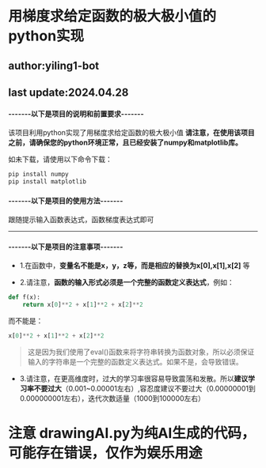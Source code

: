 # 用梯度求给定函数的极大极小值的python实现
## author:yiling1-bot
## last update:2024.04.28
#### -------以下是项目的说明和前置要求-------
该项目利用python实现了用梯度求给定函数的极大极小值
**请注意，在使用该项目之前，请确保您的python环境正常，且已经安装了numpy和matplotlib库。**

如未下载，请使用以下命令下载：
```bash
pip install numpy
pip install matplotlib
```

#### -------以下是项目的使用方法-------

跟随提示输入函数表达式，函数梯度表达式即可

-------

#### -------以下是项目的注意事项-------
- 1.在函数中，**变量名不能是x，y，z等，而是相应的替换为x[0],x[1],x[2]** 等

- 2.请注意，**函数的输入形式必须是一个完整的函数定义表达式**，例如：
```python
def f(x):
    return x[0]**2 + x[1]**2 + x[2]**2
```
而不能是：
```python
x[0]**2 + x[1]**2 + x[2]**2
```
> 这是因为我们使用了eval()函数来将字符串转换为函数对象，所以必须保证输入的字符串是一个完整的函数定义表达式。如果不是，会导致错误。
> 
- 3.请注意，在更高维度时，过大的学习率很容易导致震荡和发散。所以**建议学习率不要过大**（0.001~0.00001左右）,容忍度建议不要过大（0.00000001到0.000000001左右），迭代次数适量（1000到100000左右）

# 注意 drawingAI.py为纯AI生成的代码，可能存在错误，仅作为娱乐用途